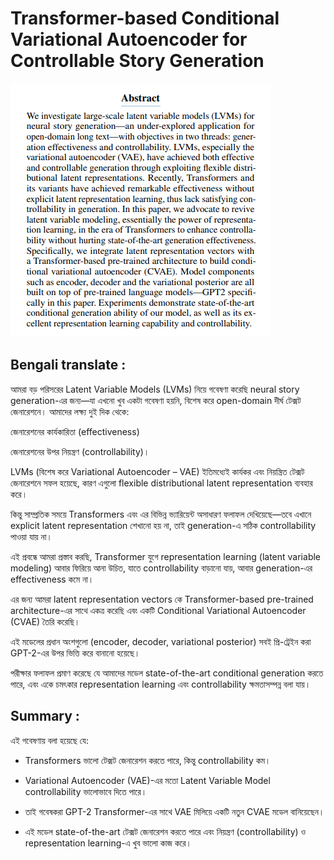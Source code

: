 #  Transformer-based Conditional Variational Autoencoder for Controllable Story Generation


![একটা সুন্দর ফুল](../images/image.png)


## Bengali translate : 

আমরা বড় পরিসরের Latent Variable Models (LVMs) নিয়ে গবেষণা করেছি neural story generation-এর জন্য—যা এখনো খুব একটা গবেষণা হয়নি, বিশেষ করে open-domain দীর্ঘ টেক্সট জেনারেশনে। আমাদের লক্ষ্য দুই দিক থেকে:

জেনারেশনের কার্যকারিতা (effectiveness)

জেনারেশনের উপর নিয়ন্ত্রণ (controllability)।

LVMs (বিশেষ করে Variational Autoencoder – VAE) ইতিমধ্যেই কার্যকর এবং নিয়ন্ত্রিত টেক্সট জেনারেশনে সফল হয়েছে, কারণ এগুলো flexible distributional latent representation ব্যবহার করে।

কিন্তু সাম্প্রতিক সময়ে Transformers এবং এর বিভিন্ন ভ্যারিয়েন্ট অসাধারণ ফলাফল দেখিয়েছে—তবে এখানে explicit latent representation শেখানো হয় না, তাই generation-এ সঠিক controllability পাওয়া যায় না।

এই প্রবন্ধে আমরা প্রস্তাব করছি, Transformer যুগে representation learning (latent variable modeling) আবার ফিরিয়ে আনা উচিত, যাতে controllability বাড়ানো যায়, আবার generation-এর effectiveness কমে না।

এর জন্য আমরা latent representation vectors কে Transformer-based pre-trained architecture-এর সাথে একত্র করেছি এবং একটি Conditional Variational Autoencoder (CVAE) তৈরি করেছি।

এই মডেলের প্রধান অংশগুলো (encoder, decoder, variational posterior) সবই প্রি-ট্রেইন করা GPT-2-এর উপর ভিত্তি করে বানানো হয়েছে।

পরীক্ষার ফলাফল প্রমাণ করেছে যে আমাদের মডেল state-of-the-art conditional generation করতে পারে, এবং একে চমৎকার representation learning এবং controllability ক্ষমতাসম্পন্ন বলা যায়।


## Summary :

এই গবেষণায় বলা হয়েছে যে:

- Transformers ভালো টেক্সট জেনারেশন করতে পারে, কিন্তু controllability কম।

- Variational Autoencoder (VAE)-এর মতো Latent Variable Model controllability ভালোভাবে দিতে পারে।

- তাই গবেষকরা GPT-2 Transformer-এর সাথে VAE মিলিয়ে একটি নতুন CVAE মডেল বানিয়েছেন।

- এই মডেল state-of-the-art টেক্সট জেনারেশন করতে পারে এবং নিয়ন্ত্রণ (controllability) ও representation learning-এ খুব ভালো কাজ করে।